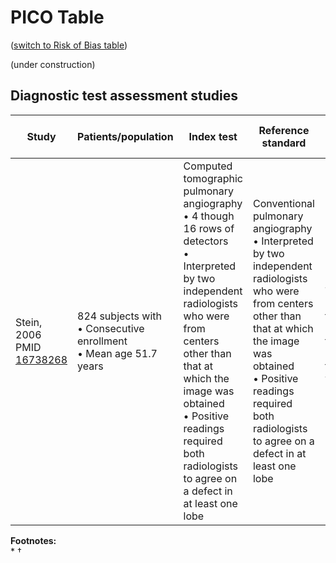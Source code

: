 # PICO Table
([switch to Risk of Bias table](risk-of-bias.md))

(under construction)

## Diagnostic test assessment studies

Study                                                        |Patients/population|Index test|Reference standard|Subject flow and timing|
-------------------------------------------------------------|---------------------------|------------|----------|-------|
| Stein, 2006<br>PMID [16738268](http://pubmed.gov/16738268) |824 subjects with<br>• Consecutive enrollment<br>• Mean age 51.7 years| Computed tomographic pulmonary angiography<br>• 4 though 16 rows of detectors<br>• Interpreted by two independent radiologists who were from centers other than that at which the image was obtained<br>• Positive readings required both radiologists to agree on a defect in at least one lobe|Conventional pulmonary angiography<br>&bull; Interpreted by two independent radiologists who were from centers other than that at which the image was obtained<br>&bull; Positive readings required both radiologists to agree on a defect in at least one lobe|The index test preceded the reference test by within 36 hours |

**Footnotes:**<br>
*
†